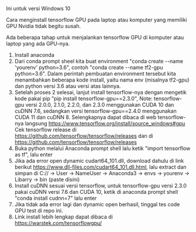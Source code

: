 Ini untuk versi Windows 10

Cara menginstall tensorflow GPU pada laptop atau komputer yang memiliki GPU Nvidia tidak begitu susah.

Ada beberapa tahap untuk menjalankan tensorflow GPU di komputer atau laptop yang ada GPU-nya.
1. Install anaconda
2. Dari conda prompt sheel kita buat environment "conda create --name 'yourenv' python=3.6", contoh "conda create --name tf2-gpu python=3.6".
   Dalam perintah pembuatan environment tersebut kita menambahkan beberapa kode install, yaitu nama env (misalnya tf2-gpu) dan python versi 3.6 atau versi atas lainnya.
3. Setelah proses 2 selesai, lanjut install tensorflow-nya dengan mengetik kode pakai pip "pip install tensorflow-gpu==2.3.0", 
   Note: tensorflow-gpu versi 2.0.0, 2.1.0, 2.2.0, dan 2.3.0 menggunakan CUDA 10 dan cuDNN 7.6, sedangkan versi tensorflow-gpu==2.4.0 menggunakan CUDA 11 dan cuDNN          8. Selengkapnya dapat dibaca di web tensorflow-nya langsung https://www.tensorflow.org/install/source_windows#gpu
   Cek tensorflow release di https://github.com/tensorflow/tensorflow/releases dan di https://github.com/tensorflow/tensorflow/releases
4. Buka python melalui Anaconda prompt shell lalu ketik "import tensorflow as tf", lalu enter
5. Jika ada error open dynamic cudart64_101.dll, download dahulu di link berikut https://www.dll-files.com/cudart64_101.dll.html, lalu extract dan simpan di C:// ->    User -> NameUser -> Anaconda3 -> envs -> yourenv -> Libarry -> bin (paste disini)
6. Install cuDNN sesuai versi tensorflow, untuk tensorflow-gpu versi 2.3.0 pakai cuDNN versi 7.6 dan CUDA 10, ketik di anaconda prompt shell "conda install cudnn=7" lalu enter
7. Jika tidak ada error lagi dan dynamic open berhasil, tinggal tes code GPU test di repo ini.
8. Link install lebih lengkap dapat dibaca di https://warstek.com/tensorflowgpu/
